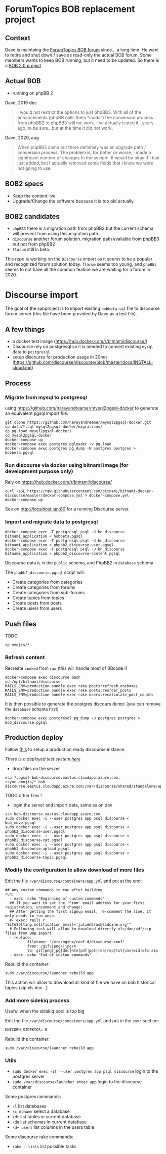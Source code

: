 # ForumTopics BOB replacement project

## Context

Dave is maintaing the [ForumTopics BOB forum](http://www.forumtopics.com/busobj/) since... a long time. He want to retire and shut down / save as read-only the actual BOB forum. Some members wants to keep BOB running, but it need to be updated. So there is a [BOB 2.0 project](http://www.forumtopics.com/busobj/viewtopic.php?t=254765)

## Actual BOB

- running on phpBB 2

Dave, 2019 dec
> I would not restrict the options to just phpBB3. With all of the enhancements (phpBB calls them "mods") the conversion process from phpBB2 to phpBB3 will not work. I've actually tested it...years ago, to be sure...but at the time it did not work. 

Dave, 2020, aug
> When phpBB3 came out there definitely was an upgrade path / conversion process. The problem is, for better or worse, I made a significant number of changes to the system. It would be okay if I had just added, but I actually removed some fields that I knew we were not going to use.

## BOB2 specs 

- Keep the content live
- Upgrade/Change the software because it is too old actually

## BOB2 candidates

- `phpBB3` there is a migration path from phpBB2 but the current schema will prevent from using this migration path.
- `discourse` another forum solution. migration path available from phpBB3 but not from phpBB2
- `flarum` still in beta.

This repo is working on the `Discourse` import as it seems to be a popular and recognized forum solution today.
`flarum` seems too young, and `phpBB3` seems to not have all the common feature we are waiting for a forum in 2020.

# Discourse import

The goal of the subproject is to import existing `bobbeta.sql` file to discourse forum server
(this file have been provided by Dave as a test file).

## A few things

- a docker test image (https://hub.docker.com/r/bitnami/discourse/)
- Discourse rely on postgresql so it is needed to convert existing `mysql` data to `postgresql`
- setup discourse for production usage in 30mn (https://github.com/discourse/discourse/blob/master/docs/INSTALL-cloud.md)

## Process

### Migrate from mysql to postgresql

using https://github.com/narayandreamer/mysql2pgsql-docker to generate an equivalent pgsql import file.

```
git clone https://github.com/narayandreamer/mysql2pgsql-docker.git
cp data/*.sql mysql2pgsql-docker/migrations/
cp pg.load mysql2pgsql-docker/
cd mysql2pgsql-docker
docker-compose up 
docker-compose exec postgres pgloader -v pg.load
docker-compose exec postgres pg_dump -U postgres postgres > bobbeta.pgsql
```

### Run discourse via docker using bitnami image (for development purpose only)

Rely on https://hub.docker.com/r/bitnami/discourse/

```
curl -sSL https://raw.githubusercontent.com/bitnami/bitnami-docker-discourse/master/docker-compose.yml > docker-compose.yml
docker-compose up
```

See on http://localhost.lan:80 for a running Discourse server.

### Import and migrate data to postgresql

```
docker-compose exec -T postgresql psql -U bn_discourse bitnami_application < bobbeta.pgsql
docker-compose exec -T postgresql psql -U bn_discourse bitnami_application < phpbb2_discourse-user.pgsql
docker-compose exec -T postgresql psql -U bn_discourse bitnami_application < phpbb2_discourse-content.pgsql
```

Discourse data is in the `public` schema, and PhpBB2 in `database` schema.

The `phpbb2_discourse.pgsql` script will:
* Create categories from categories
* Create categories from forums
* Create categories from sub-forums
* Create topics from topics
* Create posts from posts
* Create users from users

## Push files

TODO 
```
cp emojis/* 
```

### Refresh content

Recreate `cooked` from `raw` (this will handle most of BBcode !)

```
docker-compose exec discourse bash
cd /opt/bitnami/discourse
RAILS_ENV=production bundle exec rake posts:refresh_oneboxes
RAILS_ENV=production bundle exec rake posts:reorder_posts
RAILS_ENV=production bundle exec rake users:recalculate_post_counts
```

It is then possible to generate the postgres discours dump: (you can remove the `database` schema first)

```
docker-compose exec postgresql pg_dump -U postgres postgres > bob_discourse.pgsql
```

## Production deploy

Follow [this](https://github.com/discourse/discourse/blob/master/docs/INSTALL-cloud.md) to
setup a production ready discourse instance.
 
_There is a deployed test system [here](https://bob-discourse.eastus.cloudapp.azure.com)_

- drop files on the server

```
scp *.pgsql bob-discourse.eastus.cloudapp.azure.com:
rsync emojis/* bob-discourse.eastus.cloudapp.azure.com:/var/discourse/shared/standalone/uploads/default/original/1X
```
TODO other files !

- login the server and import data, same as on dev

```
ssh bob-discourse.eastus.cloudapp.azure.com
sudo docker exec -i --user postgres app psql discourse < bob_move.pgsql
sudo docker exec -i --user postgres app psql discourse < phpbb2_discourse-user.pgsql
sudo docker exec -i --user postgres app psql discourse < phpbb2_discourse-cat.pgsql
sudo docker exec -i --user postgres app psql discourse < phpbb2_discourse-upload.pgsql
sudo docker exec -i --user postgres app psql discourse < phpbb2_discourse-topic.pgsql
```

### Modify the configuration to allow download of more files

Edit the file `/var/discourse/containers/app.yml` and put at the end:

```
## Any custom commands to run after building
run:
  - exec: echo "Beginning of custom commands"
  ## If you want to set the 'From' email address for your first registration, uncomment and change:
  ## After getting the first signup email, re-comment the line. It only needs to run once.
  #- exec: rails r "SiteSetting.notification_email='julienbras@sidoine.org'"
  # Following task will allow to download directly xls/doc/pdf/zip files from BOB import
  - replace:
          filename: "/etc/nginx/conf.d/discourse.conf"
          from: /gif\|png\|jpg/m
          to: gif|png|jpg|doc|htm|pdf|ppt|rea|rep|txt|unv|wid|xls|zip
  - exec: echo "End of custom commands"
```

Rebuild the container:

```
sudo /var/discourse/launcher rebuild app
```

This action will allow to download all kind of file we have on bob
historical topics (zip xls doc...)

### Add more sidekiq process

Useful when the sidekiq pool is too big

Edit the file `/var/discourse/containers/app.yml` and put in the `env:` section:

```
UNICORN_SIDEKIQS: 8
```

Rebuild the container:

```
sudo /var/discourse/launcher rebuild app
```

### Utils

- `sudo docker exec -it --user postgres app psql discourse` login to the postgres server
- `sudo /var/discourse/launcher enter app` login to the discourse container 

Some postgres commands:
- `\l` list databases
- `\c dbname` select a database
- `\dt` list tables in current database
- `\dn` list schemas in current database
- `\d+ users` list columns in the users table

Some discourse rake commands:
- `rake --lists` list possible tasks
